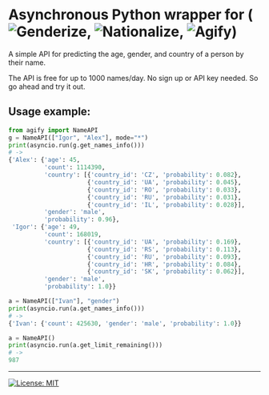 # Asynchronous Python wrapper for (![Genderize](https://genderize.io/), ![Nationalize](https://nationalize.io/), ![Agify](https://agify.io/))
A simple API for predicting the age, gender, and country of a person by their name.

The API is free for up to 1000 names/day. No sign up or API key needed. So go ahead and try it out.
## Usage example:
```python
from agify import NameAPI
g = NameAPI(["Igor", "Alex"], mode="*")
print(asyncio.run(g.get_names_info()))
# ->
{'Alex': {'age': 45,
          'count': 1114390,
          'country': [{'country_id': 'CZ', 'probability': 0.082},
                      {'country_id': 'UA', 'probability': 0.045},
                      {'country_id': 'RO', 'probability': 0.033},
                      {'country_id': 'RU', 'probability': 0.031},
                      {'country_id': 'IL', 'probability': 0.028}],
          'gender': 'male',
          'probability': 0.96},
 'Igor': {'age': 49,
          'count': 168019,
          'country': [{'country_id': 'UA', 'probability': 0.169},
                      {'country_id': 'RS', 'probability': 0.113},
                      {'country_id': 'RU', 'probability': 0.093},
                      {'country_id': 'HR', 'probability': 0.084},
                      {'country_id': 'SK', 'probability': 0.062}],
          'gender': 'male',
          'probability': 1.0}}
```
```python
a = NameAPI(["Ivan"], "gender")
print(asyncio.run(a.get_names_info()))
# ->
{'Ivan': {'count': 425630, 'gender': 'male', 'probability': 1.0}}
```
```python
a = NameAPI()
print(asyncio.run(a.get_limit_remaining()))
# ->
987
```
---
[![License: MIT](https://img.shields.io/badge/License-MIT-yellow.svg)](https://opensource.org/licenses/MIT)
